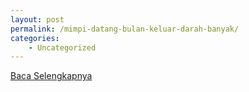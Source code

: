 ```yaml
---
layout: post
permalink: /mimpi-datang-bulan-keluar-darah-banyak/
categories:
    - Uncategorized
---
```


[Baca Selengkapnya](/02)